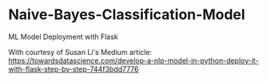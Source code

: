 # Naive-Bayes-Classification-Model
ML Model Deployment with Flask

With courtesy of Susan Li's Medium article:
https://towardsdatascience.com/develop-a-nlp-model-in-python-deploy-it-with-flask-step-by-step-744f3bdd7776
